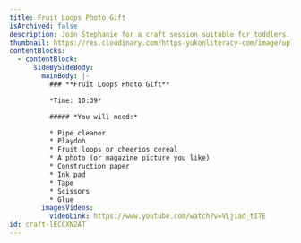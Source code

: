 ```yaml
---
title: Fruit Loops Photo Gift
isArchived: false
description: Join Stephanie for a craft session suitable for toddlers.
thumbnail: https://res.cloudinary.com/https-yukonliteracy-com/image/upload/q_35/v1648535209/screen-shot-2021-09-17-at-12.26.53-pm_jfue8c.png
contentBlocks:
  - contentBlock:
      sideBySideBody:
        mainBody: |-
          ### **Fruit Loops Photo Gift**

          *Time: 10:39*

          ##### *You will need:*

          * Pipe cleaner 
          * Playdoh
          * Fruit loops or cheerios cereal
          * A photo (or magazine picture you like)
          * Construction paper
          * Ink pad
          * Tape
          * Scissors
          * Glue
        imagesVideos:
          videoLink: https://www.youtube.com/watch?v=VLjiad_tI7E
id: craft-lECCXN2AT
---
```

